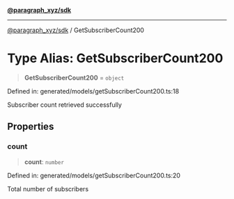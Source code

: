 [**@paragraph_xyz/sdk**](../README.md)

***

[@paragraph_xyz/sdk](../README.md) / GetSubscriberCount200

# Type Alias: GetSubscriberCount200

> **GetSubscriberCount200** = `object`

Defined in: generated/models/getSubscriberCount200.ts:18

Subscriber count retrieved successfully

## Properties

### count

> **count**: `number`

Defined in: generated/models/getSubscriberCount200.ts:20

Total number of subscribers
